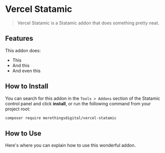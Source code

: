 # Vercel Statamic

> Vercel Statamic is a Statamic addon that does something pretty neat.

## Features

This addon does:

- This
- And this
- And even this

## How to Install

You can search for this addon in the `Tools > Addons` section of the Statamic control panel and click **install**, or run the following command from your project root:

``` bash
composer require morethingsdigital/vercel-statamic
```

## How to Use

Here's where you can explain how to use this wonderful addon.
